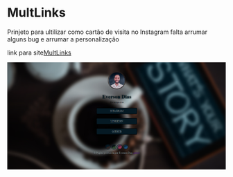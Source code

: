 # MultLinks
Prinjeto para ultilizar como cartão de visita no Instagram
falta arrumar alguns bug e arrumar a personalização

link para site[MultLinks](https://eversondias.github.io/MultLinks/)

![home](public/imgHome.png)
